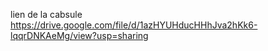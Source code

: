 lien de la cabsule
https://drive.google.com/file/d/1azHYUHducHHhJva2hKk6-lqqrDNKAeMg/view?usp=sharing
